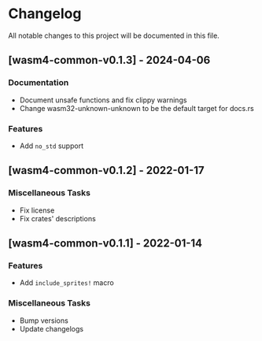# Changelog

All notable changes to this project will be documented in this file.

## [wasm4-common-v0.1.3] - 2024-04-06

### Documentation

- Document unsafe functions and fix clippy warnings
- Change wasm32-unknown-unknown to be the default target for docs.rs


### Features

- Add `no_std` support


## [wasm4-common-v0.1.2] - 2022-01-17

### Miscellaneous Tasks

- Fix license
- Fix crates' descriptions


## [wasm4-common-v0.1.1] - 2022-01-14

### Features

- Add `include_sprites!` macro


### Miscellaneous Tasks

- Bump versions
- Update changelogs


<!-- generated by git-cliff -->
